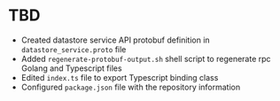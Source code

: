 # TBD
* Created datastore service API protobuf definition in `datastore_service.proto` file
* Added `regenerate-protobuf-output.sh` shell script to regenerate rpc Golang and Typescript files
* Edited `index.ts` file to export Typescript binding class
* Configured `package.json` file with the repository information
